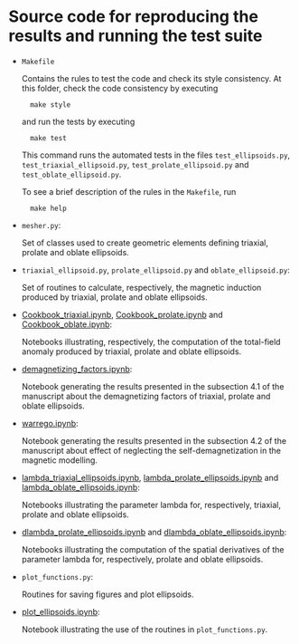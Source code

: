 # Source code for reproducing the results and running the test suite

* `Makefile`

    Contains the rules to test the code and check its style consistency.
    At this folder, check the code consistency by executing

        make style

    and run the tests by executing

        make test

    This command runs the automated tests in the files `test_ellipsoids.py`,
    `test_triaxial_ellipsoid.py`, `test_prolate_ellipsoid.py` and `test_oblate_ellipsoid.py`.

    To see a brief description of the rules in the `Makefile`, run

        make help


* `mesher.py`:

    Set of classes used to create geometric elements defining triaxial, prolate
    and oblate ellipsoids.

* `triaxial_ellipsoid.py`, `prolate_ellipsoid.py` and `oblate_ellipsoid.py`:

    Set of routines to calculate, respectively, the magnetic induction produced by triaxial,
    prolate and oblate ellipsoids.

* [Cookbook_triaxial.ipynb](http://nbviewer.jupyter.org/github/pinga-lab/magnetic-ellipsoid/blob/master/code/Cookbook_triaxial.ipynb),
[Cookbook_prolate.ipynb](http://nbviewer.jupyter.org/github/pinga-lab/magnetic-ellipsoid/blob/master/code/Cookbook_prolate.ipynb) and
[Cookbook_oblate.ipynb](http://nbviewer.jupyter.org/github/pinga-lab/magnetic-ellipsoid/blob/master/code/Cookbook_oblate.ipynb):

    Notebooks illustrating, respectively, the computation of the total-field anomaly produced
    by triaxial, prolate and oblate ellipsoids.

* [demagnetizing_factors.ipynb](http://nbviewer.jupyter.org/github/pinga-lab/magnetic-ellipsoid/blob/master/code/demagnetizing_factors.ipynb):

    Notebook generating the results presented in the subsection 4.1 of the manuscript about
    the demagnetizing factors of triaxial, prolate and oblate ellipsoids.

* [warrego.ipynb](http://nbviewer.jupyter.org/github/pinga-lab/magnetic-ellipsoid/blob/master/code/warrego.ipynb):

    Notebook generating the results presented in the subsection 4.2 of the manuscript about
    effect of neglecting the self-demagnetization in the magnetic modelling.

* [lambda_triaxial_ellipsoids.ipynb](http://nbviewer.jupyter.org/github/pinga-lab/magnetic-ellipsoid/blob/master/code/lambda_triaxial_ellipsoids.ipynb),
[lambda_prolate_ellipsoids.ipynb](http://nbviewer.jupyter.org/github/pinga-lab/magnetic-ellipsoid/blob/master/code/lambda_prolate_ellipsoids.ipynb) and
[lambda_oblate_ellipsoids.ipynb](http://nbviewer.jupyter.org/github/pinga-lab/magnetic-ellipsoid/blob/master/code/lambda_oblate_ellipsoids.ipynb):

    Notebooks illustrating the parameter lambda for, respectively, triaxial,
    prolate and oblate ellipsoids.

* [dlambda_prolate_ellipsoids.ipynb](http://nbviewer.jupyter.org/github/pinga-lab/magnetic-ellipsoid/blob/master/code/dlambda_prolate_ellipsoids.ipynb) and
[dlambda_oblate_ellipsoids.ipynb](http://nbviewer.jupyter.org/github/pinga-lab/magnetic-ellipsoid/blob/master/code/dlambda_oblate_ellipsoids.ipynb):

    Notebooks illustrating the computation of the spatial derivatives of the
    parameter lambda for, respectively, prolate and oblate ellipsoids.

* `plot_functions.py`:

    Routines for saving figures and plot ellipsoids.

* [plot_ellipsoids.ipynb](http://nbviewer.jupyter.org/github/pinga-lab/magnetic-ellipsoid/blob/master/code/plot_ellipsoids.ipynb):

    Notebook illustrating the use of the routines in `plot_functions.py`.
